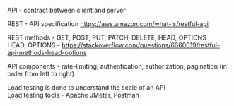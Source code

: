 
API - contract between client and server <br>

REST - API specification https://aws.amazon.com/what-is/restful-api <br>

REST methods - GET, POST, PUT, PATCH, DELETE, HEAD, OPTIONS <br>
HEAD, OPTIONS - https://stackoverflow.com/questions/6660019/restful-api-methods-head-options <br>

API components - rate-limiting, authentication, authorization, pagination (in order from left to right) <br>

Load testing is done to understand the scale of an API <br>
Load testing tools - Apache JMeter, Postman <br>

